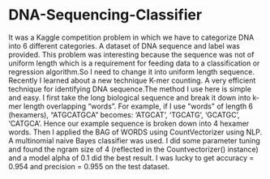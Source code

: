 # DNA-Sequencing-Classifier
It was a Kaggle competition problem in which we have to categorize DNA into  6 different categories.
A dataset of DNA sequence and label was provided. This problem was interesting because the sequence was not of uniform length which is a requirement for feeding data to a classification or regression algorithm.So I need to change it into uniform length sequence.
Recently I learned about a new technique K-mer counting. A very efficient technique for identifying DNA sequence.The method I use here is simple and easy. I first take the long biological sequence and break it down into k-mer length overlapping “words”. For example, if I use "words" of length 6 (hexamers), “ATGCATGCA” becomes: ‘ATGCAT’, ‘TGCATG’, ‘GCATGC’, ‘CATGCA’. Hence our example sequence is broken down into 4 hexamer words.
Then I applied the BAG of WORDS using CountVectorizer using NLP. A multinomial naive Bayes classifier was used. I did some parameter tuning and found the ngram size of 4 (reflected in the Countvectorizer() instance) and a model alpha of 0.1 did the best result.
I was lucky to get accuracy = 0.954 and precision = 0.955 on the test dataset.
